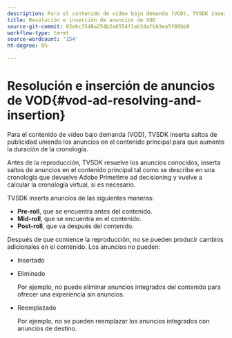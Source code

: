 ```yaml
---
description: Para el contenido de vídeo bajo demanda (VOD), TVSDK inserta saltos de publicidad uniendo los anuncios en el contenido principal para que aumente la duración de la cronología.
title: Resolución e inserción de anuncios de VOD
source-git-commit: 02ebc3548a254b2a6554f1ab34afbb3ea5f09bb8
workflow-type: tm+mt
source-wordcount: '154'
ht-degree: 0%

---
```


# Resolución e inserción de anuncios de VOD{#vod-ad-resolving-and-insertion}

Para el contenido de vídeo bajo demanda (VOD), TVSDK inserta saltos de publicidad uniendo los anuncios en el contenido principal para que aumente la duración de la cronología.

Antes de la reproducción, TVSDK resuelve los anuncios conocidos, inserta saltos de anuncios en el contenido principal tal como se describe en una cronología que devuelve Adobe Primetime ad decisioning y vuelve a calcular la cronología virtual, si es necesario.

TVSDK inserta anuncios de las siguientes maneras:

* **Pre-roll**, que se encuentra antes del contenido.
* **Mid-roll**, que se encuentra en el contenido.
* **Post-roll**, que va después del contenido.

Después de que comience la reproducción, no se pueden producir cambios adicionales en el contenido. Los anuncios no pueden:

* Insertado
* Eliminado

  Por ejemplo, no puede eliminar anuncios integrados del contenido para ofrecer una experiencia sin anuncios.
* Reemplazado

  Por ejemplo, no se pueden reemplazar los anuncios integrados con anuncios de destino.
